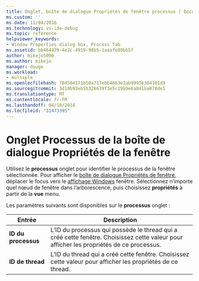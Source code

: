 ```yaml
---
title: Onglet, boîte de dialogue Propriétés de fenêtre processus | Documents Microsoft
ms.custom: ''
ms.date: 11/04/2016
ms.technology: vs-ide-debug
ms.topic: reference
helpviewer_keywords:
- Window Properties dialog box, Process Tab
ms.assetid: bb464429-4e7c-4919-98b5-1aaafe89bb5f
author: mikejo5000
ms.author: mikejo
manager: douge
ms.workload:
- multiple
ms.openlocfilehash: 78d504171b50a717ebb4863e2ab9995e384101d9
ms.sourcegitcommit: 3d10b93eb5b326639f3e5c19b9e6a8d1ba078de1
ms.translationtype: MT
ms.contentlocale: fr-FR
ms.lasthandoff: 04/18/2018
ms.locfileid: "31473395"
---
```

# <a name="process-tab-window-properties-dialog-box"></a>Onglet Processus de la boîte de dialogue Propriétés de la fenêtre
Utilisez le **processus** onglet pour identifier le processus de la fenêtre sélectionnée. Pour afficher le [boîte de dialogue Propriétés de fenêtre](../debugger/window-properties-dialog-box.md), déplacer le focus vers le [affichage Windows](../debugger/windows-view.md) fenêtre. Sélectionnez n’importe quel nœud de fenêtre dans l’arborescence, puis choisissez **propriétés** à partir de la **vue** menu.  
  
 Les paramètres suivants sont disponibles sur le **processus** onglet :  
  
|Entrée|Description|  
|-----------|-----------------|  
|**ID du processus**|L’ID du processus qui possède le thread qui a créé cette fenêtre. Choisissez cette valeur pour afficher les propriétés de ce processus.|  
|**ID de thread**|L’ID du thread qui a créé cette fenêtre. Choisissez cette valeur pour afficher les propriétés de ce thread.|
